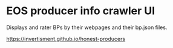 # EOS producer info crawler UI
Displays and rater BPs by their webpages and their bp.json files.

https://invertisment.github.io/honest-producers
